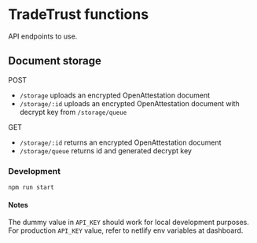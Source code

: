 # TradeTrust functions

API endpoints to use.

## Document storage

POST

- `/storage` uploads an encrypted OpenAttestation document
- `/storage/:id` uploads an encrypted OpenAttestation document with decrypt key from `/storage/queue`

GET

- `/storage/:id` returns an encrypted OpenAttestation document
- `/storage/queue` returns id and generated decrypt key

### Development

`npm run start`

#### Notes

The dummy value in `API_KEY` should work for local development purposes. For production `API_KEY` value, refer to netlify env variables at dashboard.
